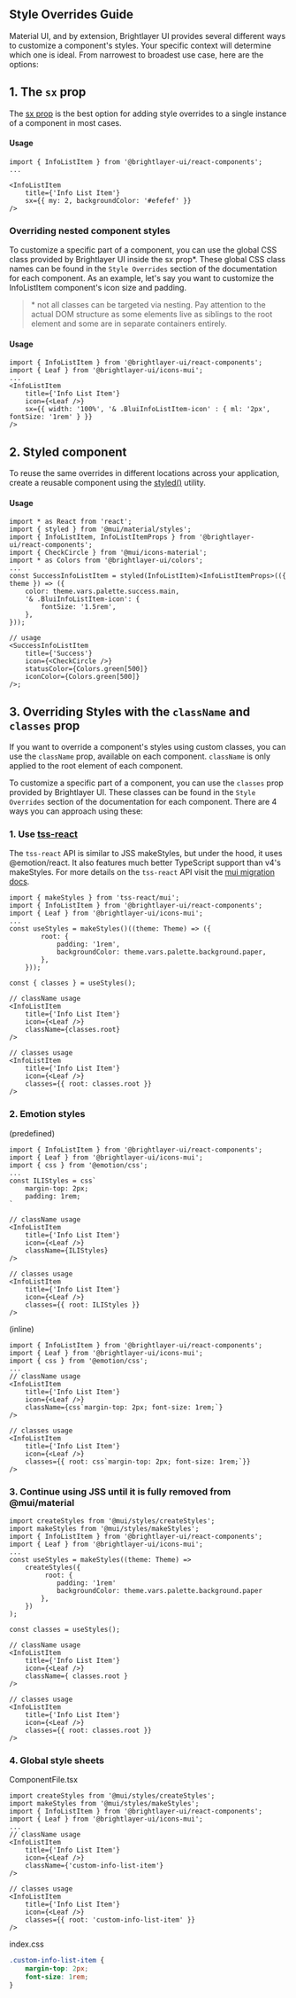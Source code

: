 ## Style Overrides Guide

Material UI, and by extension, Brightlayer UI provides several different ways to customize a component's styles. Your specific context will determine which one is ideal. From narrowest to broadest use case, here are the options:

## 1. The `sx` prop

The [sx prop](https://mui.com/system/basics/#the-sx-prop) is the best option for adding style overrides to a single instance of a component in most cases.

#### Usage

```tsx
import { InfoListItem } from '@brightlayer-ui/react-components';
...

<InfoListItem
    title={'Info List Item'}
    sx={{ my: 2, backgroundColor: '#efefef' }}
/>

```

### Overriding nested component styles

To customize a specific part of a component, you can use the global CSS class provided by Brightlayer UI inside the sx prop\*. These global CSS class names can be found in the `Style Overrides` section of the documentation for each component. As an example, let's say you want to customize the InfoListItem component's icon size and padding.

> \* not all classes can be targeted via nesting. Pay attention to the actual DOM structure as some elements live as siblings to the root element and some are in separate containers entirely.

#### Usage

```tsx
import { InfoListItem } from '@brightlayer-ui/react-components';
import { Leaf } from '@brightlayer-ui/icons-mui';
...
<InfoListItem
    title={'Info List Item'}
    icon={<Leaf />}
    sx={{ width: '100%', '& .BluiInfoListItem-icon' : { ml: '2px', fontSize: '1rem' } }}
/>
```

## 2. Styled component

To reuse the same overrides in different locations across your application, create a reusable component using the [styled()](https://mui.com/system/styled/) utility.

#### Usage

```tsx
import * as React from 'react';
import { styled } from '@mui/material/styles';
import { InfoListItem, InfoListItemProps } from '@brightlayer-ui/react-components';
import { CheckCircle } from '@mui/icons-material';
import * as Colors from '@brightlayer-ui/colors';
...
const SuccessInfoListItem = styled(InfoListItem)<InfoListItemProps>(({ theme }) => ({
    color: theme.vars.palette.success.main,
    '& .BluiInfoListItem-icon': {
        fontSize: '1.5rem',
    },
}));

// usage
<SuccessInfoListItem
    title={'Success'}
    icon={<CheckCircle />}
    statusColor={Colors.green[500]}
    iconColor={Colors.green[500]}
/>;

```

## 3. Overriding Styles with the `className` and `classes` prop

If you want to override a component's styles using custom classes, you can use the `className` prop, available on each component. `className` is only applied to the root element of each component.

To customize a specific part of a component, you can use the `classes` prop provided by Brightlayer UI. These classes can be found in the `Style Overrides` section of the documentation for each component. There are 4 ways you can approach using these:

### 1. Use [tss-react](https://mui.com/material-ui/migration/migrating-from-jss/#2-use-tss-react)

The `tss-react` API is similar to JSS makeStyles, but under the hood, it uses @emotion/react. It also features much better TypeScript support than v4's makeStyles. For more details on the `tss-react` API visit the [mui migration docs](https://mui.com/material-ui/migration/migrating-from-jss/#2-use-tss-react).

```tsx
import { makeStyles } from 'tss-react/mui';
import { InfoListItem } from '@brightlayer-ui/react-components';
import { Leaf } from '@brightlayer-ui/icons-mui';
...
const useStyles = makeStyles()((theme: Theme) => ({
        root: {
            padding: '1rem',
            backgroundColor: theme.vars.palette.background.paper,
        },
    }));

const { classes } = useStyles();

// className usage
<InfoListItem
    title={'Info List Item'}
    icon={<Leaf />}
    className={classes.root}
/>

// classes usage
<InfoListItem
    title={'Info List Item'}
    icon={<Leaf />}
    classes={{ root: classes.root }}
/>
```

### 2. Emotion styles

(predefined)

```tsx
import { InfoListItem } from '@brightlayer-ui/react-components';
import { Leaf } from '@brightlayer-ui/icons-mui';
import { css } from '@emotion/css';
...
const ILIStyles = css`
    margin-top: 2px;
    padding: 1rem;
`

// className usage
<InfoListItem
    title={'Info List Item'}
    icon={<Leaf />}
    className={ILIStyles}
/>

// classes usage
<InfoListItem
    title={'Info List Item'}
    icon={<Leaf />}
    classes={{ root: ILIStyles }}
/>
```

(inline)

```tsx
import { InfoListItem } from '@brightlayer-ui/react-components';
import { Leaf } from '@brightlayer-ui/icons-mui';
import { css } from '@emotion/css';
...
// className usage
<InfoListItem
    title={'Info List Item'}
    icon={<Leaf />}
    className={css`margin-top: 2px; font-size: 1rem;`}
/>

// classes usage
<InfoListItem
    title={'Info List Item'}
    icon={<Leaf />}
    classes={{ root: css`margin-top: 2px; font-size: 1rem;`}}
/>
```

### 3. Continue using JSS until it is fully removed from @mui/material

```tsx
import createStyles from '@mui/styles/createStyles';
import makeStyles from '@mui/styles/makeStyles';
import { InfoListItem } from '@brightlayer-ui/react-components';
import { Leaf } from '@brightlayer-ui/icons-mui';
...
const useStyles = makeStyles((theme: Theme) =>
    createStyles({
         root: {
            padding: '1rem'
            backgroundColor: theme.vars.palette.background.paper
        },
    })
);

const classes = useStyles();

// className usage
<InfoListItem
    title={'Info List Item'}
    icon={<Leaf />}
    className={ classes.root }
/>

// classes usage
<InfoListItem
    title={'Info List Item'}
    icon={<Leaf />}
    classes={{ root: classes.root }}
/>
```

### 4. Global style sheets

ComponentFile.tsx

```tsx
import createStyles from '@mui/styles/createStyles';
import makeStyles from '@mui/styles/makeStyles';
import { InfoListItem } from '@brightlayer-ui/react-components';
import { Leaf } from '@brightlayer-ui/icons-mui';
...
// className usage
<InfoListItem
    title={'Info List Item'}
    icon={<Leaf />}
    className={'custom-info-list-item'}
/>

// classes usage
<InfoListItem
    title={'Info List Item'}
    icon={<Leaf />}
    classes={{ root: 'custom-info-list-item' }}
/>
```

index.css

```css
.custom-info-list-item {
    margin-top: 2px;
    font-size: 1rem;
}
```
